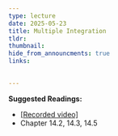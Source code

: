 ```yaml
---
type: lecture
date: 2025-05-23
title: Multiple Integration
tldr: 
thumbnail: 
hide_from_announcments: true
links: 

      
---
```

**Suggested Readings:**
- [[Recorded video]](https://www.youtube.com/playlist?list=PLHNZtBNWQ-84uAgRCmy_wkfenTM9in9sN)
- Chapter 14.2, 14.3, 14.5

